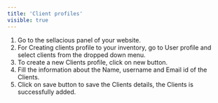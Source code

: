 ```yaml
---
title: 'Client profiles'
visible: true
---
```


1. Go to the sellacious panel of your website.
2. For Creating clients profile to your inventory, go to User profile and select clients from the dropped down menu.
3. To create a new Clients profile, click on new button.
4. Fill the information about the Name, username and Email id of the Clients.
5. Click on save button to save the Clients details, the Clients is successfully added.
